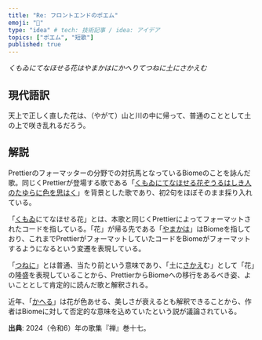 ```yaml
---
title: "Re: フロントエンドのポエム"
emoji: "🌸"
type: "idea" # tech: 技術記事 / idea: アイデア
topics: ["ポエム", "短歌"]
published: true
---
```


_くもゐにてなほせる花はやまかはにかへりてつねに土にさかえむ_

## 現代語訳

天上で正しく直した花は、（やがて）山と川の中に帰って、普通のこととして土の上で咲き乱れるだろう。

## 解説

Prettierのフォーマッターの分野での対抗馬となっているBiomeのことを詠んだ歌。同じくPrettierが登場する歌である「[くもゐにてなほせる花ぞうるはしき人のたゆらに色を思はく](https://zenn.dev/uhyo/articles/frontend-poem)」を背景とした歌であり、初2句をほぼそのまま採り入れている。

「[くもゐ](https://kobun.weblio.jp/content/%E3%81%8F%E3%82%82%E3%82%90)にてなほせる花」とは、本歌と同じくPrettierによってフォーマットされたコードを指している。「花」が帰る先である「[やまかは](https://kobun.weblio.jp/content/%E3%82%84%E3%81%BE%E3%81%8B%E3%81%AF)」はBiomeを指しており、これまでPrettierがフォーマットしていたコードをBiomeがフォーマットするようになるという変遷を表現している。

「[つねに](https://kobun.weblio.jp/content/%E3%81%A4%E3%81%AD%E3%81%AA%E3%82%8A)」とは普通、当たり前という意味であり、「土に[さかえ](https://kobun.weblio.jp/content/%E3%81%95%E3%81%8B%E3%82%86)む」として「花」の隆盛を表現していることから、PrettierからBiomeへの移行をあるべき姿、よいこととして肯定的に読んだ歌と解釈される。

近年、「[かへる](https://kobun.weblio.jp/content/%E3%81%8B%E3%81%B8%E3%82%8B)」は花が色あせる、美しさが衰えるとも解釈できることから、作者はBiomeに対して否定的な意味を込めていたという説が議論されている。

**出典**: 2024（令和6）年の歌集『禅』巻十七。

